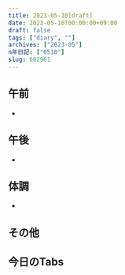 ```yaml
---
title: 2023-05-10[draft]
date: 2023-05-10T00:00:00+09:00
draft: false
tags: ["diary", ""]
archives: ["2023-05"]
n年日記: ["0510"]
slug: 602961
---
```

## 午前
- 
## 午後
- 
## 体調
- 
## その他
## 今日のTabs